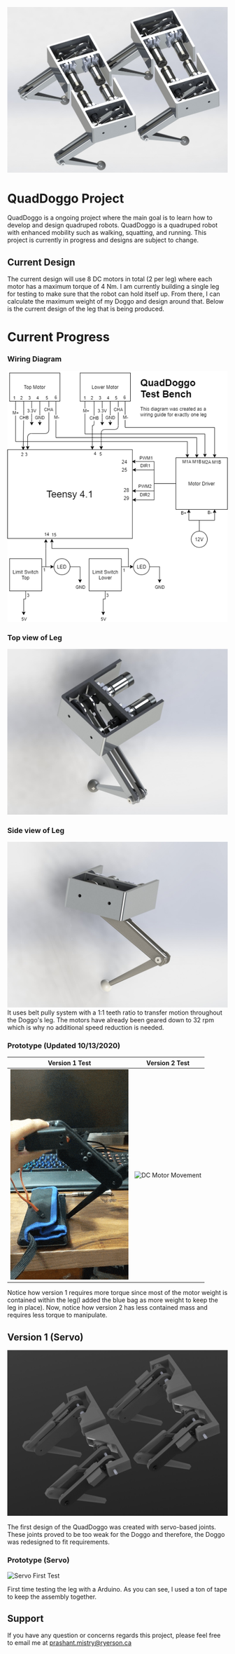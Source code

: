 ![Doggo](https://github.com/shant1235/QuadDoggo/blob/main/photos/version2.JPG)
# QuadDoggo Project
 
QuadDoggo is a ongoing project where the main goal is to learn how to develop and design quadruped robots. QuadDoggo is a quadruped robot with enhanced mobility such as walking, squatting, and running. This project is currently in progress and designs are subject to change.
 
## Current Design 

The current design will use 8 DC motors in total (2 per leg) where each motor has a maximum torque of 4 Nm. I am currently building a single leg for testing to make sure that the robot can hold itself up. From there, I can calculate the maximum weight of my Doggo and design around that. Below is the current design of the leg that is being produced. 
# Current Progress




### Wiring Diagram
![LegDiagram](https://github.com/shant1235/QuadDoggo/blob/main/photos/Leg%20diagram.png)

### Top view of Leg
![LegTop](https://github.com/shant1235/QuadDoggo/blob/main/photos/topViewLeg.JPG)

### Side view of Leg
![Leg](https://github.com/shant1235/QuadDoggo/blob/main/photos/sideViewLeg.JPG)
It uses belt pully system with a 1:1 teeth ratio to transfer motion throughout the Doggo's leg. The motors have already been geared down to 32 rpm which is why no additional speed reduction is needed.


### Prototype (Updated 10/13/2020)

Version 1 Test | Version 2 Test
:-------------:|:--------------:
![Servo Movement](https://github.com/shant1235/QuadDoggo/blob/main/photos/ServoTest.gif)  | ![DC Motor Movement](https://github.com/shant1235/QuadDoggo/blob/main/photos/V2Test.gif)

Notice how version 1 requires more torque since most of the motor weight is contained within the leg(I added the blue bag as more weight to keep the leg in place).
Now, notice how version 2 has less contained mass and requires less torque to manipulate. 

## Version 1 (Servo)

![Servo](https://github.com/shant1235/QuadDoggo/blob/main/photos/version1.JPG)

The first design of the QuadDoggo was created with servo-based joints. These joints proved to be too weak for the Doggo and therefore, the Doggo was redesigned to fit requirements.

### Prototype (Servo)

![Servo First Test](https://github.com/shant1235/QuadDoggo/blob/main/photos/ServoMovingTest.gif)

First time testing the leg with a Arduino. As you can see, I used a ton of tape to keep the assembly together.

## Support
If you have any question or concerns regards this project, please feel free to email me at prashant.mistry@ryerson.ca
